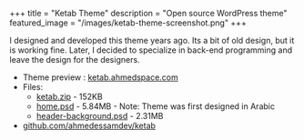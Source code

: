 +++
title = "Ketab Theme"
description = "Open source WordPress theme"
featured_image = "/images/ketab-theme-screenshot.png"
+++

I designed and developed this theme years ago. Its a bit of old design, but it is working fine. Later, I decided to specialize in back-end programming and leave the design for the designers.

+ Theme preview : [ketab.ahmedspace.com](http://ketab.ahmedspace.com)
+ Files:
  + [ketab.zip](https://github.com/ahmedessamdev/ketab/releases/download/v0.1/ketab.zip) - 152KB
  + [home.psd](https://github.com/ahmedessamdev/ketab/releases/download/v0.1/home.psd) - 5.84MB - Note: Theme was first designed in Arabic
  + [header-background.psd](https://github.com/ahmedessamdev/ketab/releases/download/v0.1/header-background.psd) - 2.31MB
+ [github.com/ahmedessamdev/ketab](https://github.com/ahmedessamdev/ketab)

